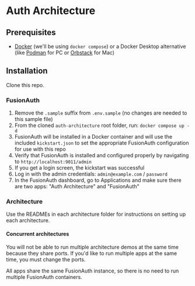 # Auth Architecture

## Prerequisites

- [Docker](https://docker.com) (we'll be using `docker compose`) or a Docker Desktop alternative (like [Podman](https://podman.io/) for PC or [Orbstack](https://orbstack.dev/) for Mac)

## Installation

Clone this repo.

### FusionAuth

1. Remove the `.sample` suffix from `.env.sample` (no changes are needed to this sample file)
2. From the cloned `auth-architecture` root folder, run: `docker compose up -d`
3. FusionAuth will be installed in a Docker container and will use the included `kickstart.json` to set the appropriate FusionAuth configuration for use with this repo
4. Verify that FusionAuth is installed and configured properly by navigating to `http://localhost:9011/admin`
5. If you get a login screen, the kickstart was successful
6. Log in with the admin credentials: `admin@example.com` / `password`
7. In the FusionAuth dashboard, go to Applications and make sure there are two apps: "Auth Architecture" and "FusionAuth"

### Architecture

Use the READMEs in each architecture folder for instructions on setting up each architecture.

#### Concurrent architectures

You will not be able to run multiple architecture demos at the same time because they share ports. If you'd like to run multiple apps at the same time, you must change the ports.

All apps share the same FusionAuth instance, so there is no need to run multiple FusionAuth containers.